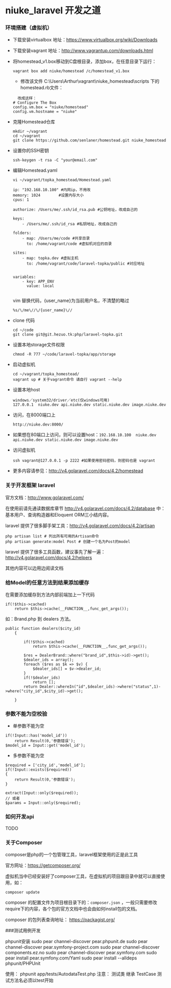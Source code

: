 
# niuke_laravel 开发之道

### 环境搭建（虚拟机）
* 下载安装virtualbox  地址：<https://www.virtualbox.org/wiki/Downloads>
* 下载安装vagrant 地址：<http://www.vagrantup.com/downloads.html>
* 将homestead_v1.box移动到C盘根目录，添加box，在任意目录下运行：

	```
	vagrant box add niuke/homestead /c/homestead_v1.box

	```
	* 修改该文件	C:\Users\Arthur\vagrant\niuke_homestead\scripts 下的 homestead.rb文件：

	```
	  改成这样：
    # Configure The Box
    config.vm.box = "niuke/homestead"
    config.vm.hostname = "niuke"
	```
* 克隆Homestead仓库
	
	```
	mkdir ~/vagrant
	cd ~/vagrant
	git clone https://github.com/senlaner/homestead.git niuke_homestead
	
	```
* 设置你的SSH密钥 
	```
	ssh-keygen -t rsa -C "your@email.com"
	```
* 编辑Homestead.yaml

	```
	vi ~/vagrant/topka_homestead/Homestead.yaml
	```

	```
	ip: "192.168.10.100" #内网ip，不用改
	memory: 1024		#设置内存大小
	cpus: 1

	authorize: /Users/me/.ssh/id_rsa.pub #公钥地址，改成自己的

	keys:
	    - /Users/me/.ssh/id_rsa #私钥地址，改成自己的

	folders:
	    - map: /Users/me/code #共享目录
	      to: /home/vagrant/code #虚拟机对应的目录

	sites:
	    - map: topka.dev #虚拟主机
	      to: /home/vagrant/code/laravel-topka/public #对应地址


	variables:
	    - key: APP_ENV
	      value: local
		
	```
	vim 替换代码，{user_name}为当前用户名，不清楚的略过
	
	```
	%s/\/me\//\/{user_name}\//
	```
	
* clone 代码 

	```
	cd ~/code
	git clone git@git.hezuo.tk:php/laravel-topka.git
	```

* 设置本地storage文件权限

	```
	chmod -R 777 ~/code/laravel-topka/app/storage
	```
	
* 启动虚拟机

	```
	cd ~/vagrant/topka_homestead/
	vagrant up # 关于vagrant命令 请自行 vagrant --help
	```
* 设置本地host
	
	```
	windows／system32/driver／etc(仅windows可用)
	127.0.0.1  niuke.dev api.niuke.dev static.niuke.dev image.niuke.dev
	```
* 访问，在8000端口上

	```
	http://niuke.dev:8000/
	```
* 如果想在80端口上访问，则可以设置host：``` 192.168.10.100  niuke.dev api.niuke.dev static.niuke.dev image.niuke.dev ```

* 访问虚拟机

	```
	ssh vagrant@127.0.0.1 -p 2222 #如果使用密码密码，则密码也是 vagrant
	```
* 更多内容请参见：<http://v4.golaravel.com/docs/4.2/homestead>

### 关于开发框架 laravel 
官方文档：<http://www.golaravel.com/> 

在使用前请先通读数据库章节 <http://v4.golaravel.com/docs/4.2/database> 中：基本用户、查询构造器和Eloquent ORM三小结内容。

laravel 提供了很多脚手架工具：<http://v4.golaravel.com/docs/4.2/artisan>

```	
php artisan list # 列出所有可用的Artisan命令
php artisan generate:model Post # 创建一个名为Post的model
```

laravel 提供了很多工具函数，建议事先了解一遍：<http://v4.golaravel.com/docs/4.2/helpers>

其他内容可以边用边阅读文档

### 给Model的任意方法到结果添加缓存

在需要添加缓存到方法内部前端加上一下代码

```
if(!$this->cached)
    return $this->cache(__FUNCTION__,func_get_args());

```

如：Brand.php 到 dealers 方法。


```
public function dealers($city_id)
    {

    	if(!$this->cached)
    		return $this->cache(__FUNCTION__,func_get_args());

    	$res = DealerBrand::where("brand_id",$this->id)->get();
    	$dealer_ids = array();
    	foreach ($res as $k => $v) {
    		$dealer_ids[] = $v->dealer_id;
    	}
    	if(!$dealer_ids)
    		return [];
    	return Dealer::whereIn("id",$dealer_ids)->where("status",1)->where("city_id",$city_id)->get();
    	
    }

```

### 参数不能为空校验

* 单参数不能为空

```
if(!Input::has('model_id'))
	return Result(0,'参数错误');
$model_id = Input::get('model_id');
```

* 多参数不能为空

```
$required = ['city_id','model_id'];
if(!Input::exists($required))
{
	return Result(0,'参数错误');
}

extract(Input::only($required));
// 或者
$params = Input::only($required);

```


### 如何开发api
TODO
 
### 关于Composer
composer是php的一个包管理工具，laravel框架使用的正是此工具

官方网址：<https://getcomposer.org/>

虚拟机当中已经安装好了composer工具，在虚拟机的项目跟目录中就可以直接使用，如：

```
composer update
```
composer 的配置文件为项目根目录下的：``` composer.json ``` ，一般只需要修改require下的内容，各个包的官方文档中也会由如何install包的文档。

composer 的包列表查询地址： <https://packagist.org/>



###测试用例开发

phpunit安装
sudo pear channel-discover pear.phpunit.de
sudo pear channel-discover pear.symfony-project.com
sudo pear channel-discover components.ez.no
sudo pear channel-discover pear.symfony.com
sudo pear install pear.symfony.com/Yaml
sudo pear install --alldeps phpunit/PHPUnit

使用：
phpunit app/tests/AutodataTest.php
注意：
	 测试类 继承 TestCase
	 测试方法名必须以test开始
